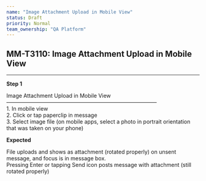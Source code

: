 ```yaml
---
name: "Image Attachment Upload in Mobile View"
status: Draft
priority: Normal
team_ownership: "QA Platform"
---
```


## MM-T3110: Image Attachment Upload in Mobile View

---

**Step 1**

Image Attachment Upload in Mobile View\
————————————————————————————\
1\. In mobile view\
2\. Click or tap paperclip in message\
3\. Select image file (on mobile apps, select a photo in portrait orientation that was taken on your phone)

**Expected**

File uploads and shows as attachment (rotated properly) on unsent message, and focus is in message box.\
Pressing Enter or tapping Send icon posts message with attachment (still rotated properly)
